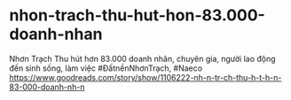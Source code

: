 # nhon-trach-thu-hut-hon-83.000-doanh-nhan
Nhơn Trạch Thu hút hơn 83.000 doanh nhân, chuyên gia, người lao động đến sinh sống, làm việc 
#ĐấtnềnNhơnTrạch, #Naeco 
https://www.goodreads.com/story/show/1106222-nh-n-tr-ch-thu-h-t-h-n-83-000-doanh-nh-n

